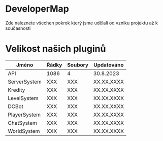 # DeveloperMap
Zde naleznete všechen pokrok který jsme udělali od vzniku projektu až k současnosti


# Velikost našich pluginů

| Jméno | Řádky | Soubory | Updatováno |
| ------- | ------- | --------- | ---------------- |
| API | 1086 | 4 | 30.8.2023 |
| ServerSystem | XXX | XXX | XX.XX.XXXX |
| Kredity | XXX | XXX | XX.XX.XXXX |
| LevelSystem | XXX | XXX | XX.XX.XXXX |
| DCBot | XXX | XXX | XX.XX.XXXX |
| PlayerSystem | XXX | XXX | XX.XX.XXXX |
| ChatSystem | XXX | XXX | XX.XX.XXXX |
| WorldSystem | XXX | XXX | XX.XX.XXXX |

